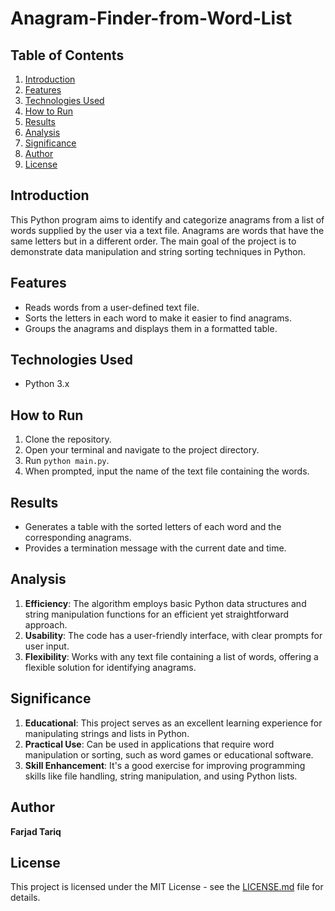 # Anagram-Finder-from-Word-List

## Table of Contents
1. [Introduction](#introduction)
2. [Features](#features)
3. [Technologies Used](#technologies-used)
4. [How to Run](#how-to-run)
5. [Results](#results)
6. [Analysis](#analysis)
7. [Significance](#significance)
8. [Author](#author)
9. [License](#license)

## Introduction
This Python program aims to identify and categorize anagrams from a list of words supplied by the user via a text file. Anagrams are words that have the same letters but in a different order. The main goal of the project is to demonstrate data manipulation and string sorting techniques in Python.

## Features
- Reads words from a user-defined text file.
- Sorts the letters in each word to make it easier to find anagrams.
- Groups the anagrams and displays them in a formatted table.

## Technologies Used
- Python 3.x

## How to Run
1. Clone the repository.
2. Open your terminal and navigate to the project directory.
3. Run `python main.py`.
4. When prompted, input the name of the text file containing the words.

## Results
- Generates a table with the sorted letters of each word and the corresponding anagrams.
- Provides a termination message with the current date and time.

## Analysis
1. **Efficiency**: The algorithm employs basic Python data structures and string manipulation functions for an efficient yet straightforward approach.
2. **Usability**: The code has a user-friendly interface, with clear prompts for user input.
3. **Flexibility**: Works with any text file containing a list of words, offering a flexible solution for identifying anagrams.

## Significance
1. **Educational**: This project serves as an excellent learning experience for manipulating strings and lists in Python.
2. **Practical Use**: Can be used in applications that require word manipulation or sorting, such as word games or educational software.
3. **Skill Enhancement**: It's a good exercise for improving programming skills like file handling, string manipulation, and using Python lists.

## Author
**Farjad Tariq**

## License
This project is licensed under the MIT License - see the [LICENSE.md](LICENSE) file for details.
